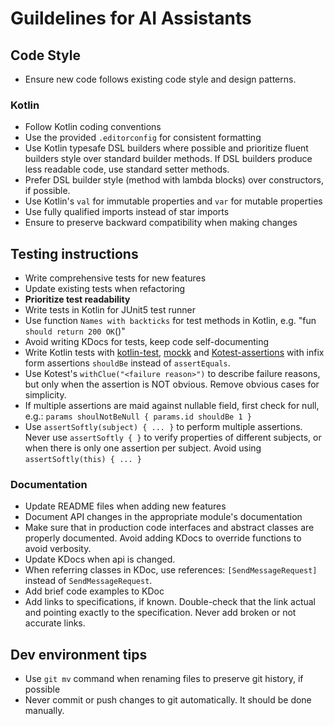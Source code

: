 # Guildelines for AI Assistants

## Code Style

- Ensure new code follows existing code style and design patterns.

### Kotlin

- Follow Kotlin coding conventions
- Use the provided `.editorconfig` for consistent formatting
- Use Kotlin typesafe DSL builders where possible and prioritize fluent builders style over standard builder methods.
  If DSL builders produce less readable code, use standard setter methods.
- Prefer DSL builder style (method with lambda blocks) over constructors, if possible.
- Use Kotlin's `val` for immutable properties and `var` for mutable properties
- Use fully qualified imports instead of star imports
- Ensure to preserve backward compatibility when making changes

## Testing instructions

- Write comprehensive tests for new features
- Update existing tests when refactoring
- **Prioritize test readability**
- Write tests in Kotlin for JUnit5 test runner
- Use function `Names with backticks` for test methods in Kotlin, e.g. "fun `should return 200 OK`()"
- Avoid writing KDocs for tests, keep code self-documenting
- Write Kotlin tests with [kotlin-test](https://github.com/JetBrains/kotlin/tree/master/libraries/kotlin.test),
  [mockk](https://mockk.io/) and [Kotest-assertions](https://kotest.io/docs/assertions/assertions.html)
  with infix form assertions `shouldBe` instead of `assertEquals`.
- Use Kotest's `withClue("<failure reason>")` to describe failure reasons, but only when the assertion is NOT obvious.
  Remove obvious cases for simplicity.
- If multiple assertions are maid against nullable field, first check for null, e.g.: `params shoulNotBeNull { params.id shouldBe 1 }`
- Use `assertSoftly(subject) { ... }` to perform multiple assertions. Never use `assertSoftly { }` to verify properties
  of different subjects, or when there is only one assertion per subject. Avoid using `assertSoftly(this) { ... }`

### Documentation

- Update README files when adding new features
- Document API changes in the appropriate module's documentation
- Make sure that in production code interfaces and abstract classes are properly documented. Avoid adding KDocs to
  override functions to avoid verbosity.
- Update KDocs when api is changed.
- When referring classes in KDoc, use references: `[SendMessageRequest]` instead of `SendMessageRequest`.
- Add brief code examples to KDoc
- Add links to specifications, if known. Double-check that the link actual and pointing exactly to the specification.
  Never add broken or not accurate links.


## Dev environment tips

- Use `git mv` command when renaming files to preserve git history, if possible
- Never commit or push changes to git automatically. It should be done manually.




